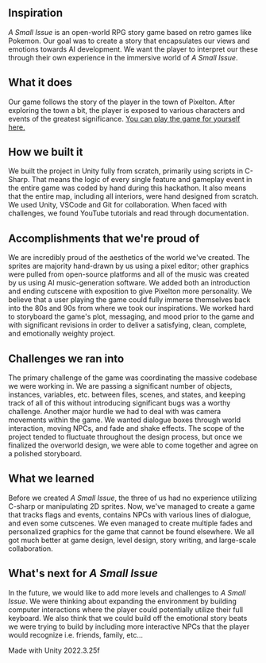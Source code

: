 ## Inspiration
_A Small Issue_ is an open-world RPG story game based on retro games like Pokemon. Our goal was to create a story that encapsulates our views and emotions towards AI development. We want the player to interpret our these through their own experience in the immersive world of _A Small Issue_. 
## What it does
Our game follows the story of the player in the town of Pixelton. After exploring the town a bit, the player is exposed to various characters and events of the greatest significance. [You can play the game for yourself here.](https://eco-librium.itch.io/a-small-issue)
## How we built it
We built the project in Unity fully from scratch, primarily using scripts in C-Sharp. That means the logic of every single feature and gameplay event in the entire game was coded by hand during this hackathon. It also means that the entire map, including all interiors, were hand designed from scratch. We used Unity, VSCode and Git for collaboration. When faced with challenges, we found YouTube tutorials and read through documentation.
## Accomplishments that we're proud of
We are incredibly proud of the aesthetics of the world we've created. The sprites are majority hand-drawn by us using a pixel editor; other graphics were pulled from open-source platforms and all of the music was created by us using AI music-generation software. We added both an introduction and ending cutscene with exposition to give Pixelton more personality. We believe that a user playing the game could fully immerse themselves back into the 80s and 90s from where we took our inspirations. We worked hard to storyboard the game's plot, messaging, and mood prior to the game and with significant revisions in order to deliver a satisfying, clean, complete, and emotionally weighty project. 
## Challenges we ran into
The primary challenge of the game was coordinating the massive codebase we were working in. We are passing a significant number of objects, instances, variables, etc. between files, scenes, and states, and keeping track of all of this without introducing significant bugs was a worthy challenge. Another major hurdle we had to deal with was camera movements within the game. We wanted dialogue boxes through world interaction, moving NPCs, and fade and shake effects. The scope of the project tended to fluctuate throughout the design process, but once we finalized the overworld design, we were able to come together and agree on a polished storyboard.
## What we learned
Before we created _A Small Issue_, the three of us had no experience utilizing C-sharp or manipulating 2D sprites. Now, we've managed to create a game that tracks flags and events, contains NPCs with various lines of dialogue, and even some cutscenes. We even managed to create multiple fades and personalized graphics for the game that cannot be found elsewhere. We all got much better at game design, level design, story writing, and large-scale collaboration.
## What's next for _A Small Issue_
In the future, we would like to add more levels and challenges to _A Small Issue_. We were thinking about expanding the environment by building computer interactions where the player could potentially utilize their full keyboard. We also think that we could build off the emotional story beats we were trying to build by including more interactive NPCs that the player would recognize i.e. friends, family, etc...

Made with Unity 2022.3.25f

